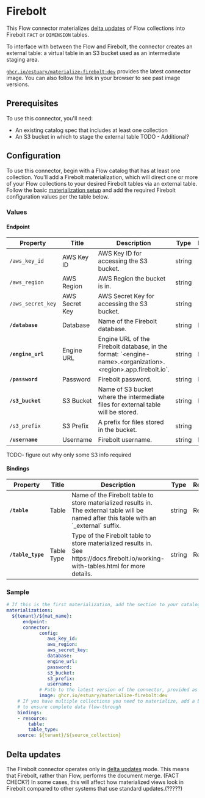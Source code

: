# Firebolt

This Flow connector materializes [delta updates](../../../concepts/materialization.md#delta-updates) of Flow collections into Firebolt `FACT` or `DIMENSION` tables.

To interface with between the Flow and Firebolt, the connector creates an external table:
a virtual table in an S3 bucket used as an intermediate staging area.

[`ghcr.io/estuary/materialize-firebolt:dev`](https://ghcr.io/estuary/materialize-firebolt:dev) provides the latest connector image. You can also follow the link in your browser to see past image versions.

## Prerequisites

To use this connector, you'll need:

* An existing catalog spec that includes at least one collection
* An S3 bucket in which to stage the external table
TODO - Additional?

## Configuration

To use this connector, begin with a Flow catalog that has at least one collection.
You'll add a Firebolt materialization, which will direct one or more of your Flow collections to your desired Firebolt tables via an external table.
Follow the basic [materialization setup](../../../concepts/materialization.md#specification) and add the required Firebolt configuration values per the table below.

### Values

#### Endpoint

| Property | Title | Description | Type | Required/Default |
|---|---|---|---|---|
| `/aws_key_id` | AWS Key ID | AWS Key ID for accessing the S3 bucket. | string |  |
| `/aws_region` | AWS Region | AWS Region the bucket is in. | string |  |
| `/aws_secret_key` | AWS Secret Key | AWS Secret Key for accessing the S3 bucket. | string |  |
| **`/database`** | Database | Name of the Firebolt database. | string | Required |
| **`/engine_url`** | Engine URL | Engine URL of the Firebolt database, in the format: &#x60;&lt;engine-name&gt;.&lt;organization&gt;.&lt;region&gt;.app.firebolt.io&#x60;. | string | Required |
| **`/password`** | Password | Firebolt password. | string | Required |
| **`/s3_bucket`** | S3 Bucket | Name of S3 bucket where the intermediate files for external table will be stored. | string | Required |
| `/s3_prefix` | S3 Prefix | A prefix for files stored in the bucket. | string |  |
| **`/username`** | Username | Firebolt username. | string | Required |

TODO- figure out why only some S3 info required

#### Bindings

| Property | Title | Description | Type | Required/Default |
|---|---|---|---|---|
| **`/table`** | Table | Name of the Firebolt table to store materialized results in. The external table will be named after this table with an &#x60;&#x5F;external&#x60; suffix. | string | Required |
| **`/table_type`** | Table Type | Type of the Firebolt table to store materialized results in. See https:&#x2F;&#x2F;docs.firebolt.io&#x2F;working-with-tables.html for more details. | string | Required |

### Sample

```yaml
# If this is the first materialization, add the section to your catalog spec
materializations:
  ${tenant}/${mat_name}:
	  endpoint:
  	  connector:
    	    config:
               aws_key_id:
               aws_region:
               aws_secret_key:
               database:
               engine_url:
               password:
               s3_bucket:
               s3_prefix:
               username:
            # Path to the latest version of the connector, provided as a Docker image
    	    image: ghcr.io/estuary/materialize-firebolt:dev
	# If you have multiple collections you need to materialize, add a binding for each one
    # to ensure complete data flow-through
    bindings:
  	- resource:
      	table:
      	table_type:
    source: ${tenant}/${source_collection}
```

## Delta updates

The Firebolt connector operates only in [delta updates](../../../concepts/materialization.md#delta-updates) mode.
This means that Firebolt, rather than Flow, performs the document merge. (FACT CHECK?)
In some cases, this will affect how materialized views look in Firebolt compared to other systems that use standard updates.(?????)

